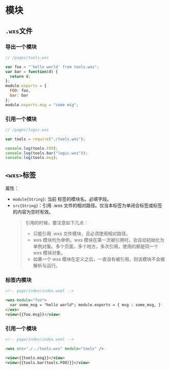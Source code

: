 
# 模块

## `.wxs`文件

### 导出一个模块

```js
// /pages/tools.wxs

var foo = "'hello world' from tools.wxs";
var bar = function(d) {
  return d;
};
module.exports = {
  FOO: foo,
  bar: bar
};
module.exports.msg = "some msg";
```

### 引用一个模块

```js
// /pages/logic.wxs

var tools = require("./tools.wxs");

console.log(tools.FOO);
console.log(tools.bar("logic.wxs"));
console.log(tools.msg);
```

## `<wxs>`标签

属性：

- `module{String}`: 当前 <wxs> 标签的模块名。必填字段。
- `src{String}`：引用 .wxs 文件的相对路径。仅当本标签为单闭合标签或标签的内容为空时有效。
  > 引用的时候，要注意如下几点：
  >
  > - 只能引用 .wxs 文件模块，且必须使用相对路径。
  > - wxs 模块均为单例，wxs 模块在第一次被引用时，会自动初始化为单例对象。多个页面，多个地方，多次引用，使用的都是同一个 wxs 模块对象。
  > - 如果一个 wxs 模块在定义之后，一直没有被引用，则该模块不会被解析与运行。

### 标签内模块

```html
<!-- page/index/index.wxml -->

<wxs module="foo">
  var some_msg = "hello world"; module.exports = { msg : some_msg, }
</wxs>
<view>{{foo.msg}}</view>
```

### 引用一个模块

```html
<!-- page/index/index.wxml -->

<wxs src="./../tools.wxs" module="tools" />

<view>{{tools.msg}}</view>
<view>{{tools.bar(tools.FOO)}}</view>
```
